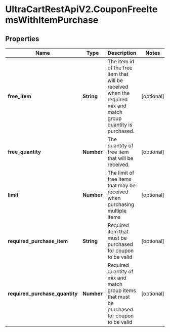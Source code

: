 # UltraCartRestApiV2.CouponFreeItemsWithItemPurchase

## Properties
Name | Type | Description | Notes
------------ | ------------- | ------------- | -------------
**free_item** | **String** | The item id of the free item that will be received when the required mix and match group quantity is purchased. | [optional] 
**free_quantity** | **Number** | The quantity of free item that will be received. | [optional] 
**limit** | **Number** | The limit of free items that may be received when purchasing multiple items | [optional] 
**required_purchase_item** | **String** | Required item that must be purchased for coupon to be valid | [optional] 
**required_purchase_quantity** | **Number** | Required quantity of mix and match group items that must be purchased for coupon to be valid | [optional] 


